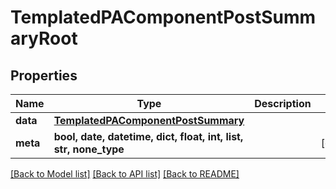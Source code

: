 # TemplatedPAComponentPostSummaryRoot


## Properties
Name | Type | Description | Notes
------------ | ------------- | ------------- | -------------
**data** | [**TemplatedPAComponentPostSummary**](TemplatedPAComponentPostSummary.md) |  | 
**meta** | **bool, date, datetime, dict, float, int, list, str, none_type** |  | [optional] 

[[Back to Model list]](../README.md#documentation-for-models) [[Back to API list]](../README.md#documentation-for-api-endpoints) [[Back to README]](../README.md)


